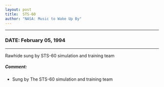 ```yaml
---
layout: post
title:  STS-60
author: "NASA: Music to Wake Up By"
---
```


----
### DATE: February 05, 1994
----
Rawhide sung by STS-60 simulation and training team

##### Comment:
* Sung by The STS-60 simulation and training team
